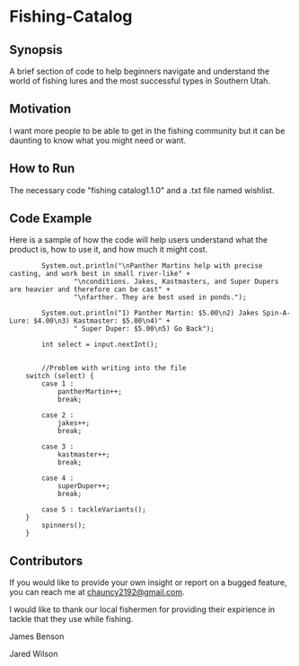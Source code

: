 # Fishing-Catalog

## Synopsis
A brief section of code to help beginners navigate and understand the world of fishing lures and the most successful types in Southern Utah.

## Motivation
I want more people to be able to get in the fishing community but it can be daunting to know what you might need or want.

## How to Run
The necessary code "fishing catalog1.1.0" and a .txt file named wishlist.

## Code Example
Here is a sample of how the code will help users understand what the product is, how to use it, and how much it might cost.

            System.out.println("\nPanther Martins help with precise casting, and work best in small river-like" +
                    "\nconditions. Jakes, Kastmasters, and Super Dupers are heavier and therefore can be cast" +
                    "\nfarther. They are best used in ponds.");

            System.out.println("1) Panther Martin: $5.00\n2) Jakes Spin-A-Lure: $4.00\n3) Kastmaster: $5.00\n4)" +
                    " Super Duper: $5.00\n5) Go Back");

            int select = input.nextInt();


            //Problem with writing into the file
        switch (select) {
            case 1 :
                pantherMartin++;
                break;

            case 2 :
                jakes++;
                break;

            case 3 :
                kastmaster++;
                break;

            case 4 :
                superDuper++;
                break;

            case 5 : tackleVariants();
        }
            spinners();
        }

## Contributors
If you would like to provide your own insight or report on a bugged feature, you can reach me at chauncy2192@gmail.com. 

I would like to thank our local fishermen for providing their expirience in tackle that they use while fishing. 

James Benson

Jared Wilson
